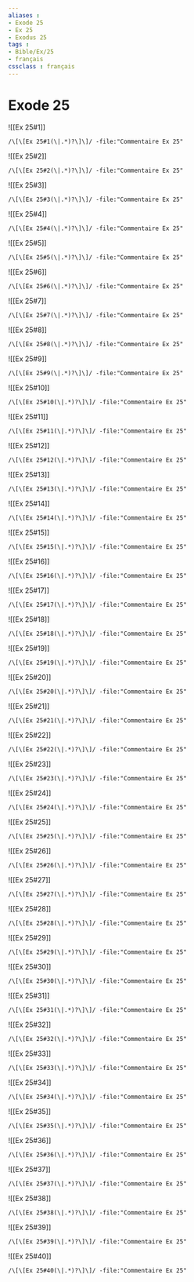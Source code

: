 ```yaml
---
aliases : 
- Exode 25
- Ex 25
- Exodus 25
tags : 
- Bible/Ex/25
- français
cssclass : français
---
```


# Exode 25

![[Ex 25#1]]

```query
/\[\[Ex 25#1(\|.*)?\]\]/ -file:"Commentaire Ex 25"
```

![[Ex 25#2]]

```query
/\[\[Ex 25#2(\|.*)?\]\]/ -file:"Commentaire Ex 25"
```

![[Ex 25#3]]

```query
/\[\[Ex 25#3(\|.*)?\]\]/ -file:"Commentaire Ex 25"
```

![[Ex 25#4]]

```query
/\[\[Ex 25#4(\|.*)?\]\]/ -file:"Commentaire Ex 25"
```

![[Ex 25#5]]

```query
/\[\[Ex 25#5(\|.*)?\]\]/ -file:"Commentaire Ex 25"
```

![[Ex 25#6]]

```query
/\[\[Ex 25#6(\|.*)?\]\]/ -file:"Commentaire Ex 25"
```

![[Ex 25#7]]

```query
/\[\[Ex 25#7(\|.*)?\]\]/ -file:"Commentaire Ex 25"
```

![[Ex 25#8]]

```query
/\[\[Ex 25#8(\|.*)?\]\]/ -file:"Commentaire Ex 25"
```

![[Ex 25#9]]

```query
/\[\[Ex 25#9(\|.*)?\]\]/ -file:"Commentaire Ex 25"
```

![[Ex 25#10]]

```query
/\[\[Ex 25#10(\|.*)?\]\]/ -file:"Commentaire Ex 25"
```

![[Ex 25#11]]

```query
/\[\[Ex 25#11(\|.*)?\]\]/ -file:"Commentaire Ex 25"
```

![[Ex 25#12]]

```query
/\[\[Ex 25#12(\|.*)?\]\]/ -file:"Commentaire Ex 25"
```

![[Ex 25#13]]

```query
/\[\[Ex 25#13(\|.*)?\]\]/ -file:"Commentaire Ex 25"
```

![[Ex 25#14]]

```query
/\[\[Ex 25#14(\|.*)?\]\]/ -file:"Commentaire Ex 25"
```

![[Ex 25#15]]

```query
/\[\[Ex 25#15(\|.*)?\]\]/ -file:"Commentaire Ex 25"
```

![[Ex 25#16]]

```query
/\[\[Ex 25#16(\|.*)?\]\]/ -file:"Commentaire Ex 25"
```

![[Ex 25#17]]

```query
/\[\[Ex 25#17(\|.*)?\]\]/ -file:"Commentaire Ex 25"
```

![[Ex 25#18]]

```query
/\[\[Ex 25#18(\|.*)?\]\]/ -file:"Commentaire Ex 25"
```

![[Ex 25#19]]

```query
/\[\[Ex 25#19(\|.*)?\]\]/ -file:"Commentaire Ex 25"
```

![[Ex 25#20]]

```query
/\[\[Ex 25#20(\|.*)?\]\]/ -file:"Commentaire Ex 25"
```

![[Ex 25#21]]

```query
/\[\[Ex 25#21(\|.*)?\]\]/ -file:"Commentaire Ex 25"
```

![[Ex 25#22]]

```query
/\[\[Ex 25#22(\|.*)?\]\]/ -file:"Commentaire Ex 25"
```

![[Ex 25#23]]

```query
/\[\[Ex 25#23(\|.*)?\]\]/ -file:"Commentaire Ex 25"
```

![[Ex 25#24]]

```query
/\[\[Ex 25#24(\|.*)?\]\]/ -file:"Commentaire Ex 25"
```

![[Ex 25#25]]

```query
/\[\[Ex 25#25(\|.*)?\]\]/ -file:"Commentaire Ex 25"
```

![[Ex 25#26]]

```query
/\[\[Ex 25#26(\|.*)?\]\]/ -file:"Commentaire Ex 25"
```

![[Ex 25#27]]

```query
/\[\[Ex 25#27(\|.*)?\]\]/ -file:"Commentaire Ex 25"
```

![[Ex 25#28]]

```query
/\[\[Ex 25#28(\|.*)?\]\]/ -file:"Commentaire Ex 25"
```

![[Ex 25#29]]

```query
/\[\[Ex 25#29(\|.*)?\]\]/ -file:"Commentaire Ex 25"
```

![[Ex 25#30]]

```query
/\[\[Ex 25#30(\|.*)?\]\]/ -file:"Commentaire Ex 25"
```

![[Ex 25#31]]

```query
/\[\[Ex 25#31(\|.*)?\]\]/ -file:"Commentaire Ex 25"
```

![[Ex 25#32]]

```query
/\[\[Ex 25#32(\|.*)?\]\]/ -file:"Commentaire Ex 25"
```

![[Ex 25#33]]

```query
/\[\[Ex 25#33(\|.*)?\]\]/ -file:"Commentaire Ex 25"
```

![[Ex 25#34]]

```query
/\[\[Ex 25#34(\|.*)?\]\]/ -file:"Commentaire Ex 25"
```

![[Ex 25#35]]

```query
/\[\[Ex 25#35(\|.*)?\]\]/ -file:"Commentaire Ex 25"
```

![[Ex 25#36]]

```query
/\[\[Ex 25#36(\|.*)?\]\]/ -file:"Commentaire Ex 25"
```

![[Ex 25#37]]

```query
/\[\[Ex 25#37(\|.*)?\]\]/ -file:"Commentaire Ex 25"
```

![[Ex 25#38]]

```query
/\[\[Ex 25#38(\|.*)?\]\]/ -file:"Commentaire Ex 25"
```

![[Ex 25#39]]

```query
/\[\[Ex 25#39(\|.*)?\]\]/ -file:"Commentaire Ex 25"
```

![[Ex 25#40]]

```query
/\[\[Ex 25#40(\|.*)?\]\]/ -file:"Commentaire Ex 25"
```

